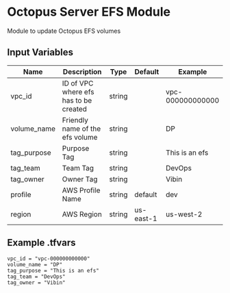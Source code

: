 # Octopus Server EFS Module

Module to update Octopus EFS volumes

## Input Variables

| Name        | Description                           | Type   | Default   | Example          |
| ----------- | ------------------------------------- | ------ | --------- | ---------------- |
| vpc_id      | ID of VPC where efs has to be created | string |           | vpc-000000000000 |
| volume_name | Friendly name of the efs volume       | string |           | DP               |
| tag_purpose | Purpose Tag                           | string |           | This is an efs   |
| tag_team    | Team Tag                              | string |           | DevOps           |
| tag_owner   | Owner Tag                             | string |           | Vibin            |
| profile     | AWS Profile Name                      | string | default   | dev              |
| region      | AWS Region                            | string | us-east-1 | us-west-2        |

## Example .tfvars

```text
vpc_id = "vpc-000000000000"
volume_name = "DP"
tag_purpose = "This is an efs"
tag_team = "DevOps"
tag_owner = "Vibin"
```
